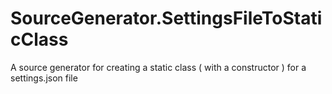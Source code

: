 # SourceGenerator.SettingsFileToStaticClass
A source generator for creating a static class ( with a constructor ) for a settings.json file

